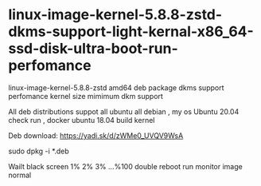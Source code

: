 # linux-image-kernel-5.8.8-zstd-dkms-support-light-kernal-x86_64-ssd-disk-ultra-boot-run-perfomance
linux-image-kernel-5.8.8-zstd amd64 deb package dkms support perfomance kernel size mimimum dkm support 

All deb distributions suppot all ubuntu all debian , my os Ubuntu 20.04 check run , docker ubuntu 18.04 build kernel 

Deb download: https://yadi.sk/d/zWMe0_UVQV9WsA

sudo dpkg -i *.deb

Wailt black screen 1% 2% 3% ...%100 double reboot run monitor image normal
